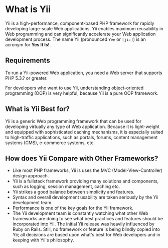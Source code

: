 What is Yii
===========

Yii is a high-performance, component-based PHP framework for rapidly developing large-scale Web applications. Yii enables maximum reusability in Web
programming and can significantly accelerate your Web application development
process. The name Yii (pronounced `Yee` or `[ji:]`) is an acronym for
**Yes It Is!**.


Requirements
------------

To run a Yii-powered Web application, you need a Web server that supports
PHP 5.3.? or greater.

For developers who want to use Yii, understanding object-oriented
programming (OOP) is very helpful, because Yii is a pure OOP framework.


What is Yii Best for?
---------------------

Yii is a generic Web programming framework that can be used for developing
virtually any type of Web application.  Because it is light-weight and
equipped with sophisticated caching mechanisms, it is especially suited
to high-traffic applications, such as portals, forums, content
management systems (CMS), e-commerce systems, etc.


How does Yii Compare with Other Frameworks?
-------------------------------------------

- Like most PHP frameworks, Yii is uses the MVC (Model-View-Controller) design approach.
- Yii is a fullstack framework providing many solutions and components, such as logging, session management, caching etc.
- Yii strikes a good balance between simplicity and features.
- Syntax and overall development usability are taken seriously by the Yii development team.
- Performance is one of the key goals for the Yii framework.
- The Yii development team is constantly watching what other Web frameworks are doing to see what best practices and features should be incorporated into Yii. The initial Yii release was heavily influenced by Ruby on Rails. Still, no framework or feature is being blindly copied into Yii; all decisions are based upon what's best for Web developers and in keeping with Yii's philosophy.

